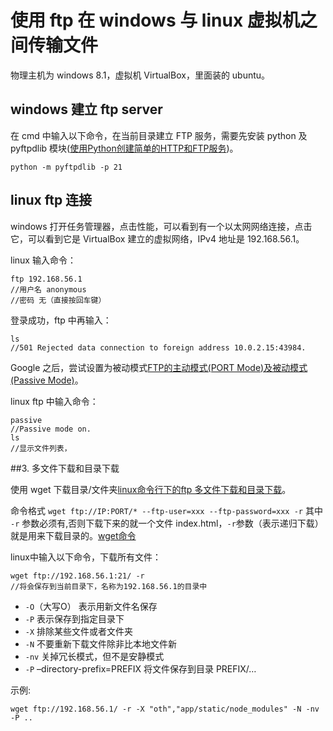# 使用 ftp 在 windows 与 linux 虚拟机之间传输文件

物理主机为 windows 8.1，虚拟机 VirtualBox，里面装的 ubuntu。

## windows 建立 ftp server

在 cmd 中输入以下命令，在当前目录建立 FTP 服务，需要先安装 python 及 pyftpdlib 模块([使用Python创建简单的HTTP和FTP服务](http://www.cnblogs.com/yili16438/p/d3209323913c6d53e6060fcd8d27e4c0.html))。

	python -m pyftpdlib -p 21

## linux ftp 连接

windows 打开任务管理器，点击性能，可以看到有一个以太网网络连接，点击它，可以看到它是 VirtualBox 建立的虚拟网络，IPv4 地址是 192.168.56.1。

linux 输入命令：

	ftp 192.168.56.1
	//用户名 anonymous
	//密码 无（直接按回车键）

登录成功，ftp 中再输入：

	ls
	//501 Rejected data connection to foreign address 10.0.2.15:43984.
	 
Google 之后，尝试设置为被动模式[FTP的主动模式(PORT Mode)及被动模式(Passive Mode)](http://kb.cnblogs.com/page/71531/)。

linux ftp 中输入命令：

	passive
	//Passive mode on.
	ls
	//显示文件列表，

##3. 多文件下载和目录下载

使用 wget 下载目录/文件夹[linux命令行下的ftp 多文件下载和目录下载](http://yahoon.blog.51cto.com/13184/200991/)。

命令格式 `wget ftp://IP:PORT/* --ftp-user=xxx --ftp-password=xxx -r`
其中 `-r` 参数必须有,否则下载下来的就一个文件 index.html，`-r`参数（表示递归下载）就是用来下载目录的。[wget命令](http://www.cnblogs.com/peida/archive/2013/03/18/2965369.html)

linux中输入以下命令，下载所有文件：

	wget ftp://192.168.56.1:21/ -r
	//将会保存到当前目录下，名称为192.168.56.1的目录中

- `-O`（大写O） 表示用新文件名保存
- `-P` 表示保存到指定目录下
- `-X` 排除某些文件或者文件夹
- `-N` 不要重新下载文件除非比本地文件新
- `-nv` 关掉冗长模式，但不是安静模式
- `-P` –directory-prefix=PREFIX 将文件保存到目录 PREFIX/…

示例:

	wget ftp://192.168.56.1/ -r -X "oth","app/static/node_modules" -N -nv -P ..